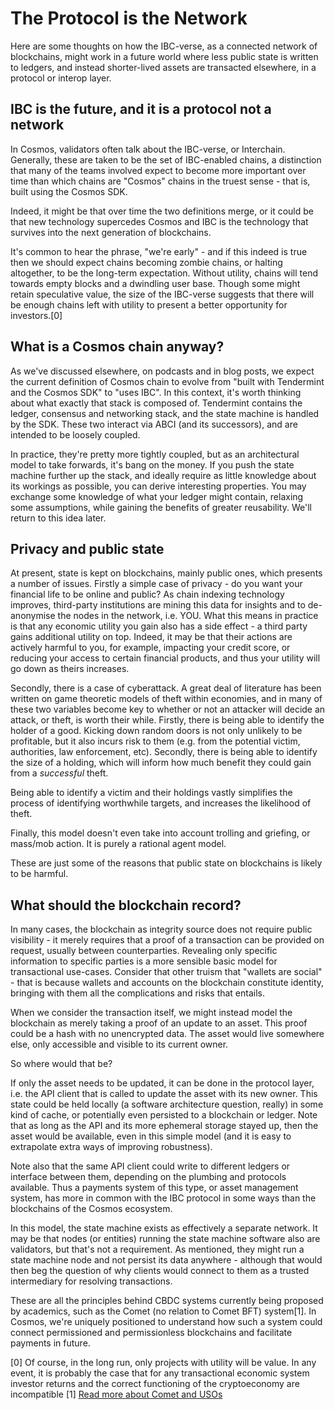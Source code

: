 # The Protocol is the Network

Here are some thoughts on how the IBC-verse, as a connected network of blockchains, might work in a future world where less public state is written to ledgers, and instead shorter-lived assets are transacted elsewhere, in a protocol or interop layer.

## IBC is the future, and it is a protocol not a network

In Cosmos, validators often talk about the IBC-verse, or Interchain. Generally, these are taken to be the set of IBC-enabled chains, a distinction that many of the teams involved expect to become more important over time than which chains are "Cosmos" chains in the truest sense - that is, built using the Cosmos SDK. 

Indeed, it might be that over time the two definitions merge, or it could be that new technology supercedes Cosmos and IBC is the technology that survives into the next generation of blockchains.

It's common to hear the phrase, "we're early" - and if this indeed is true then we should expect chains becoming zombie chains, or halting altogether, to be the long-term expectation. Without utility, chains will tend towards empty blocks and a dwindling user base. Though some might retain speculative value, the size of the IBC-verse suggests that there will be enough chains left with utility to present a better opportunity for investors.[0]

## What is a Cosmos chain anyway?

As we've discussed elsewhere, on podcasts and in blog posts, we expect the current definition of Cosmos chain to evolve from "built with Tendermint and the Cosmos SDK" to "uses IBC". In this context, it's worth thinking about what exactly that stack is composed of. Tendermint contains the ledger, consensus and networking stack, and the state machine is handled by the SDK. These two interact via ABCI (and its successors), and are intended to be loosely coupled.

In practice, they're pretty more tightly coupled, but as an architectural model to take forwards, it's bang on the money. If you push the state machine further up the stack, and ideally require as little knowledge about its workings as possible, you can derive interesting properties. You may exchange some knowledge of what your ledger might contain, relaxing some assumptions, while gaining the benefits of greater reusability. We'll return to this idea later.

## Privacy and public state

At present, state is kept on blockchains, mainly public ones, which presents a number of issues. Firstly a simple case of privacy - do you want your financial life to be online and public? As chain indexing technology improves, third-party institutions are mining this data for insights and to de-anonymise the nodes in the network, i.e. YOU. What this means in practice is that any economic utility you gain also has a side effect - a third party gains additional utility on top. Indeed, it may be that their actions are actively harmful to you, for example, impacting your credit score, or reducing your access to certain financial products, and thus your utility will go down as theirs increases.

Secondly, there is a case of cyberattack. A great deal of literature has been written on game theoretic models of theft within economies, and in many of these two variables become key to whether or not an attacker will decide an attack, or theft, is worth their while. Firstly, there is being able to identify the holder of a good. Kicking down random doors is not only unlikely to be profitable, but it also incurs risk to them (e.g. from the potential victim, authorities, law enforcement, etc). Secondly, there is being able to identify the size of a holding, which will inform how much benefit they could gain from a _successful_ theft.

Being able to identify a victim and their holdings vastly simplifies the process of identifying worthwhile targets, and increases the likelihood of theft.

Finally, this model doesn't even take into account trolling and griefing, or mass/mob action. It is purely a rational agent model.

These are just some of the reasons that public state on blockchains is likely to be harmful.

## What should the blockchain record?

In many cases, the blockchain as integrity source does not require public visibility - it merely requires that a proof of a transaction can be provided on request, usually between counterparties. Revealing only specific information to specific parties is a more sensible basic model for transactional use-cases. Consider that other truism that "wallets are social" - that is because wallets and accounts on the blockchain constitute identity, bringing with them all the complications and risks that entails.

When we consider the transaction itself, we might instead model the blockchain as merely taking a proof of an update to an asset. This proof could be a hash with no unencrypted data. The asset would live somewhere else, only accessible and visible to its current owner.

So where would that be?

If only the asset needs to be updated, it can be done in the protocol layer, i.e. the API client that is called to update the asset with its new owner. This state could be held locally (a software architecture question, really) in some kind of cache, or potentially even persisted to a blockchain or ledger. Note that as long as the API and its more ephemeral storage stayed up, then the asset would be available, even in this simple model (and it is easy to extrapolate extra ways of improving robustness).

Note also that the same API client could write to different ledgers or interface between them, depending on the plumbing and protocols available. Thus a payments system of this type, or asset management system, has more in common with the IBC protocol in some ways than the blockchains of the Cosmos ecosystem.

In this model, the state machine exists as effectively a separate network. It may be that nodes (or entities) running the state machine software also are validators, but that's not a requirement. As mentioned, they might run a state machine node and not persist its data anywhere - although that would then beg the question of why clients would connect to them as a trusted intermediary for resolving transactions.

These are all the principles behind CBDC systems currently being proposed by academics, such as the Comet (no relation to Comet BFT) system[1]. In Cosmos, we're uniquely positioned to understand how such a system could connect permissioned and permissionless blockchains and facilitate payments in future.

[0] Of course, in the long run, only projects with utility will be value. In any event, it is probably the case that for any transactional economic system investor returns and the correct functioning of the cryptoeconomy are incompatible
[1] [Read more about Comet and USOs](https://link.springer.com/chapter/10.1007/978-3-031-32415-4_38)
